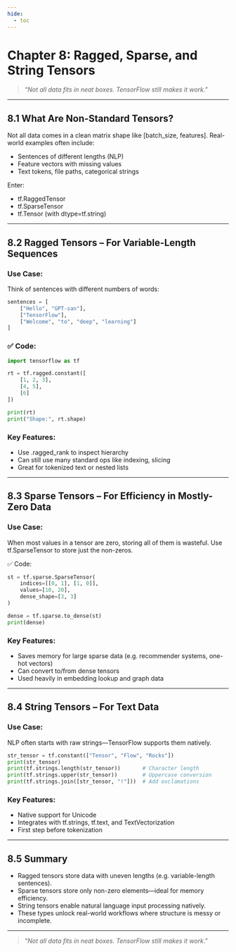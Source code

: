 ```yaml
---
hide:
  - toc
---
```


# Chapter 8: Ragged, Sparse, and String Tensors

> “*Not all data fits in neat boxes. TensorFlow still makes it work*.”

---

## 8.1 What Are Non-Standard Tensors?

Not all data comes in a clean matrix shape like [batch_size, features]. Real-world examples often include:  

- Sentences of different lengths (NLP)
- Feature vectors with missing values
- Text tokens, file paths, categorical strings

Enter:  

- tf.RaggedTensor
- tf.SparseTensor
- tf.Tensor (with dtype=tf.string)

---

## 8.2 Ragged Tensors – For Variable-Length Sequences

### Use Case:
Think of sentences with different numbers of words:
```python
sentences = [
    ["Hello", "GPT-san"],
    ["TensorFlow"],
    ["Welcome", "to", "deep", "learning"]
]
```
### ✅ Code:
```python
import tensorflow as tf

rt = tf.ragged.constant([
    [1, 2, 3],
    [4, 5],
    [6]
])

print(rt)
print("Shape:", rt.shape)
```
###  Key Features:
- Use .ragged_rank to inspect hierarchy  
- Can still use many standard ops like indexing, slicing  
- Great for tokenized text or nested lists

---

## 8.3 Sparse Tensors – For Efficiency in Mostly-Zero Data

### Use Case:
When most values in a tensor are zero, storing all of them is wasteful. Use tf.SparseTensor to store just the non-zeros.

✅ Code:
```python
st = tf.sparse.SparseTensor(
    indices=[[0, 1], [1, 0]],
    values=[10, 20],
    dense_shape=[3, 3]
)

dense = tf.sparse.to_dense(st)
print(dense)
```
### Key Features:  
- Saves memory for large sparse data (e.g. recommender systems, one-hot vectors)
- Can convert to/from dense tensors
- Used heavily in embedding lookup and graph data

---

## 8.4 String Tensors – For Text Data

### Use Case:
NLP often starts with raw strings—TensorFlow supports them natively.
```python
str_tensor = tf.constant(["Tensor", "Flow", "Rocks"])
print(str_tensor)
print(tf.strings.length(str_tensor))       # Character length
print(tf.strings.upper(str_tensor))        # Uppercase conversion
print(tf.strings.join([str_tensor, "!"]))  # Add exclamations
```
### Key Features:  
- Native support for Unicode  
- Integrates with tf.strings, tf.text, and TextVectorization  
- First step before tokenization

---

## 8.5 Summary  
- Ragged tensors store data with uneven lengths (e.g. variable-length sentences).
- Sparse tensors store only non-zero elements—ideal for memory efficiency.
- String tensors enable natural language input processing natively.
- These types unlock real-world workflows where structure is messy or incomplete.

---

> “*Not all data fits in neat boxes. TensorFlow still makes it work*.”



